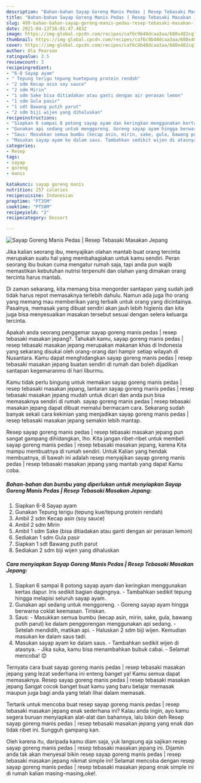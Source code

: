 ```yaml
---
description: "Bahan-bahan Sayap Goreng Manis Pedas | Resep Tebasaki Masakan Jepang yang sedap dan Mudah Dibuat"
title: "Bahan-bahan Sayap Goreng Manis Pedas | Resep Tebasaki Masakan Jepang yang sedap dan Mudah Dibuat"
slug: 499-bahan-bahan-sayap-goreng-manis-pedas-resep-tebasaki-masakan-jepang-yang-sedap-dan-mudah-dibuat
date: 2021-04-13T16:01:47.483Z
image: https://img-global.cpcdn.com/recipes/caf6c9b48dcaa3aa/680x482cq70/sayap-goreng-manis-pedas-resep-tebasaki-masakan-jepang-foto-resep-utama.jpg
thumbnail: https://img-global.cpcdn.com/recipes/caf6c9b48dcaa3aa/680x482cq70/sayap-goreng-manis-pedas-resep-tebasaki-masakan-jepang-foto-resep-utama.jpg
cover: https://img-global.cpcdn.com/recipes/caf6c9b48dcaa3aa/680x482cq70/sayap-goreng-manis-pedas-resep-tebasaki-masakan-jepang-foto-resep-utama.jpg
author: Ola Pearson
ratingvalue: 3.5
reviewcount: 3
recipeingredient:
- "6-8 Sayap ayam"
- " Tepung terigu tepung kuetepung protein rendah"
- "2 sdm Kecap asin soy sauce"
- "2 sdm Mirin"
- "1 sdm Sake bisa ditiadakan atau ganti dengan air perasan lemon"
- "1 sdm Gula pasir"
- "1 sdt Bawang putih parut"
- "2 sdm biji wijen yang dihaluskan"
recipeinstructions:
- "Siapkan 6 sampai 8 potong sayap ayam dan keringkan menggunakan kertas dapur. Iris sedikit bagian dagingnya. Tambahkan sedikit tepung hingga melapisi seluruh sayap ayam."
- "Gunakan api sedang untuk menggoreng. Goreng sayap ayam hingga berwarna coklat keemasan. Tiriskan."
- "Saus: Masukkan semua bumbu (kecap asin, mirin, sake, gula, bawang putih parut) ke dalam penggorengan menggunakan api sedang. Setelah mendidih, matikan api. Haluskan 2 sdm biji wijen. Kemudian masukan ke dalam saus tadi."
- "Masukan sayap ayam ke dalam saus. Tambahkan sedikit wijen di atasnya. Jika suka, kamu bisa menambahkan bubuk cabai.  Selamat mencoba! 😊"
categories:
- Resep
tags:
- sayap
- goreng
- manis

katakunci: sayap goreng manis 
nutrition: 257 calories
recipecuisine: Indonesian
preptime: "PT35M"
cooktime: "PT58M"
recipeyield: "2"
recipecategory: Dessert

---
```



![Sayap Goreng Manis Pedas | Resep Tebasaki Masakan Jepang](https://img-global.cpcdn.com/recipes/caf6c9b48dcaa3aa/680x482cq70/sayap-goreng-manis-pedas-resep-tebasaki-masakan-jepang-foto-resep-utama.jpg)

Jika kalian seorang ibu, menyajikan olahan mantab buat orang tercinta merupakan suatu hal yang membahagiakan untuk kamu sendiri. Peran seorang ibu bukan cuma mengatur rumah saja, tapi anda pun wajib memastikan kebutuhan nutrisi terpenuhi dan olahan yang dimakan orang tercinta harus mantab.

Di zaman  sekarang, kita memang bisa mengorder santapan yang sudah jadi tidak harus repot memasaknya terlebih dahulu. Namun ada juga lho orang yang memang mau memberikan yang terbaik untuk orang yang dicintainya. Pasalnya, memasak yang dibuat sendiri akan jauh lebih higienis dan kita juga bisa menyesuaikan masakan tersebut sesuai dengan selera keluarga tercinta. 



Apakah anda seorang penggemar sayap goreng manis pedas | resep tebasaki masakan jepang?. Tahukah kamu, sayap goreng manis pedas | resep tebasaki masakan jepang merupakan makanan khas di Indonesia yang sekarang disukai oleh orang-orang dari hampir setiap wilayah di Nusantara. Kamu dapat menghidangkan sayap goreng manis pedas | resep tebasaki masakan jepang buatan sendiri di rumah dan boleh dijadikan santapan kegemaranmu di hari liburmu.

Kamu tidak perlu bingung untuk memakan sayap goreng manis pedas | resep tebasaki masakan jepang, lantaran sayap goreng manis pedas | resep tebasaki masakan jepang mudah untuk dicari dan anda pun bisa memasaknya sendiri di rumah. sayap goreng manis pedas | resep tebasaki masakan jepang dapat dibuat memalui bermacam cara. Sekarang sudah banyak sekali cara kekinian yang menjadikan sayap goreng manis pedas | resep tebasaki masakan jepang semakin lebih mantap.

Resep sayap goreng manis pedas | resep tebasaki masakan jepang pun sangat gampang dihidangkan, lho. Kita jangan ribet-ribet untuk membeli sayap goreng manis pedas | resep tebasaki masakan jepang, karena Kita mampu membuatnya di rumah sendiri. Untuk Kalian yang hendak membuatnya, di bawah ini adalah resep menyajikan sayap goreng manis pedas | resep tebasaki masakan jepang yang mantab yang dapat Kamu coba.

<!--inarticleads1-->

##### Bahan-bahan dan bumbu yang diperlukan untuk menyiapkan Sayap Goreng Manis Pedas | Resep Tebasaki Masakan Jepang:

1. Siapkan 6-8 Sayap ayam
1. Gunakan  Tepung terigu (tepung kue/tepung protein rendah)
1. Ambil 2 sdm Kecap asin (soy sauce)
1. Ambil 2 sdm Mirin
1. Ambil 1 sdm Sake (bisa ditiadakan atau ganti dengan air perasan lemon)
1. Sediakan 1 sdm Gula pasir
1. Siapkan 1 sdt Bawang putih parut
1. Sediakan 2 sdm biji wijen yang dihaluskan




<!--inarticleads2-->

##### Cara menyiapkan Sayap Goreng Manis Pedas | Resep Tebasaki Masakan Jepang:

1. Siapkan 6 sampai 8 potong sayap ayam dan keringkan menggunakan kertas dapur. Iris sedikit bagian dagingnya. - Tambahkan sedikit tepung hingga melapisi seluruh sayap ayam.
1. Gunakan api sedang untuk menggoreng. - Goreng sayap ayam hingga berwarna coklat keemasan. Tiriskan.
1. Saus: - Masukkan semua bumbu (kecap asin, mirin, sake, gula, bawang putih parut) ke dalam penggorengan menggunakan api sedang. - Setelah mendidih, matikan api. - Haluskan 2 sdm biji wijen. Kemudian masukan ke dalam saus tadi.
1. Masukan sayap ayam ke dalam saus. - Tambahkan sedikit wijen di atasnya. - Jika suka, kamu bisa menambahkan bubuk cabai.  - Selamat mencoba! 😊




Ternyata cara buat sayap goreng manis pedas | resep tebasaki masakan jepang yang lezat sederhana ini enteng banget ya! Kamu semua dapat memasaknya. Resep sayap goreng manis pedas | resep tebasaki masakan jepang Sangat cocok banget buat kamu yang baru belajar memasak maupun juga bagi anda yang telah lihai dalam memasak.

Tertarik untuk mencoba buat resep sayap goreng manis pedas | resep tebasaki masakan jepang enak sederhana ini? Kalau anda ingin, ayo kamu segera buruan menyiapkan alat-alat dan bahannya, lalu bikin deh Resep sayap goreng manis pedas | resep tebasaki masakan jepang yang enak dan tidak ribet ini. Sungguh gampang kan. 

Oleh karena itu, daripada kamu diam saja, yuk langsung aja sajikan resep sayap goreng manis pedas | resep tebasaki masakan jepang ini. Dijamin anda tak akan menyesal bikin resep sayap goreng manis pedas | resep tebasaki masakan jepang nikmat simple ini! Selamat mencoba dengan resep sayap goreng manis pedas | resep tebasaki masakan jepang enak simple ini di rumah kalian masing-masing,oke!.

